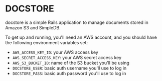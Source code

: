 DOCSTORE
========

docstore is a simple Rails application to manage documents stored in Amazon S3
and SimpleDB.

To get up and running, you'll need an AWS account, and you should have the
following environment variables set:

- `AWS_ACCESS_KEY_ID`: your AWS access key
- `AWS_SECRET_ACCESS_KEY`: your AWS secret access key
- `AWS_S3_BUCKET_ID`: name of the S3 bucket you'll be using
- `DOCSTORE_USER`: basic auth username you'll use to log in
- `DOCSTORE_PASS`: basic auth password you'll use to log in
